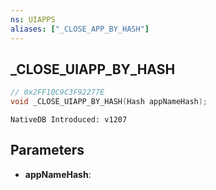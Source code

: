 ```yaml
---
ns: UIAPPS
aliases: ["_CLOSE_APP_BY_HASH"]
---
```

## _CLOSE_UIAPP_BY_HASH

```c
// 0x2FF10C9C3F92277E
void _CLOSE_UIAPP_BY_HASH(Hash appNameHash);
```

```
NativeDB Introduced: v1207
```

## Parameters
* **appNameHash**:
